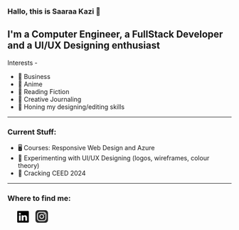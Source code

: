 ### Hallo, this is Saaraa Kazi 👋
## I'm a Computer Engineer, a FullStack Developer and a UI/UX Designing enthusiast

Interests -

- 💼 Business
- 🥷 Anime
- 📖 Reading Fiction
- 📝 Creative Journaling
- 🎴 Honing my designing/editing skills
***

### Current Stuff:
- 🖥 Courses: Responsive Web Design and Azure
- 💱 Experimenting with UI/UX Designing (logos, wireframes, colour theory)
- 📑 Cracking CEED 2024
***

### Where to find me:

&nbsp;&nbsp;&nbsp;&nbsp;&nbsp;<a href="https://www.linkedin.com/in/saaraa-kazi-54752118b/"><img src="/assets/images/linkedin_icon.png" alt="linkedin logo" width="30"/></a> &nbsp;
<a href="https://instagram.com/escapslockism?igshid=MWkwNnNsN29nODlheQ%3D%3D&utm_source=qr"><img src="/assets/images/instagram_icon.png" alt="instagram logo" width="30"/></a>



